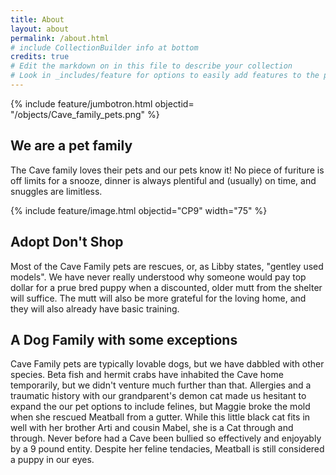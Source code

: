 ```yaml
---
title: About
layout: about
permalink: /about.html
# include CollectionBuilder info at bottom
credits: true
# Edit the markdown on in this file to describe your collection
# Look in _includes/feature for options to easily add features to the page
---
```


{% include feature/jumbotron.html objectid= "/objects/Cave_family_pets.png" %} 

## We are a pet family

The Cave family loves their pets and our pets know it! No piece of furiture is off limits for a snooze, dinner is always plentiful and (usually) on time, and snuggles are limitless. 

{% include feature/image.html objectid="CP9" width="75" %} 

## Adopt Don't Shop

Most of the Cave Family pets are rescues, or, as Libby states, "gentley used models".  We have never really understood why someone would pay top dollar for a prue bred puppy when a discounted, older mutt from the shelter will suffice. The mutt will also be more grateful for the loving home, and they will also already have basic training. 

## A Dog Family with some exceptions
Cave Family pets are typically lovable dogs, but we have dabbled with other species. Beta fish and hermit crabs have inhabited the Cave home temporarily, but we didn't venture much further than that. Allergies and a traumatic history with our grandparent's demon cat made us hesitant to expand the our pet options to include felines, but Maggie broke the mold when she rescued Meatball from a gutter. While this little black cat fits in well with her brother Arti and cousin Mabel, she is a Cat through and through. Never before had a Cave been bullied so effectively and enjoyably by a 9 pound entity. Despite her feline tendacies, Meatball is still considered a puppy in our eyes. 

<!-- IMPORTANT!!! DELETE this comment and the include below when you are finished editing this page for your collection. The include below introduces about page features. They will show up on your collection's about page until you delete it.  -->

